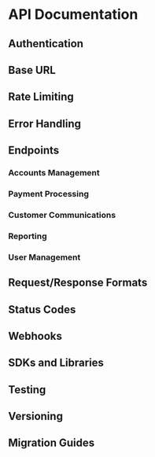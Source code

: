 # API Documentation

## Authentication

## Base URL

## Rate Limiting

## Error Handling

## Endpoints

### Accounts Management

### Payment Processing

### Customer Communications

### Reporting

### User Management

## Request/Response Formats

## Status Codes

## Webhooks

## SDKs and Libraries

## Testing

## Versioning

## Migration Guides
